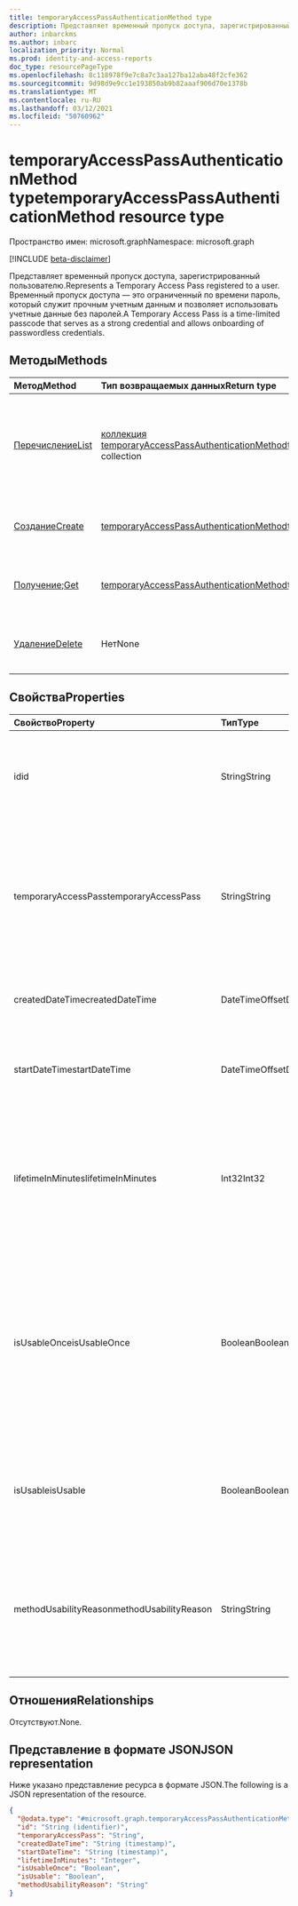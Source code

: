 ```yaml
---
title: temporaryAccessPassAuthenticationMethod type
description: Представляет временный пропуск доступа, зарегистрированный пользователю.
author: inbarckms
ms.author: inbarc
localization_priority: Normal
ms.prod: identity-and-access-reports
doc_type: resourcePageType
ms.openlocfilehash: 8c118978f9e7c8a7c3aa127ba12aba48f2cfe362
ms.sourcegitcommit: 9d98d9e9cc1e193850ab9b82aaaf906d70e1378b
ms.translationtype: MT
ms.contentlocale: ru-RU
ms.lasthandoff: 03/12/2021
ms.locfileid: "50760962"
---
```

# <a name="temporaryaccesspassauthenticationmethod-resource-type"></a><span data-ttu-id="c3857-103">temporaryAccessPassAuthenticationMethod type</span><span class="sxs-lookup"><span data-stu-id="c3857-103">temporaryAccessPassAuthenticationMethod resource type</span></span>

<span data-ttu-id="c3857-104">Пространство имен: microsoft.graph</span><span class="sxs-lookup"><span data-stu-id="c3857-104">Namespace: microsoft.graph</span></span>

[!INCLUDE [beta-disclaimer](../../includes/beta-disclaimer.md)]

<span data-ttu-id="c3857-105">Представляет временный пропуск доступа, зарегистрированный пользователю.</span><span class="sxs-lookup"><span data-stu-id="c3857-105">Represents a Temporary Access Pass registered to a user.</span></span> <span data-ttu-id="c3857-106">Временный пропуск доступа — это ограниченный по времени пароль, который служит прочным учетным данным и позволяет использовать учетные данные без паролей.</span><span class="sxs-lookup"><span data-stu-id="c3857-106">A Temporary Access Pass is a time-limited passcode that serves as a strong credential and allows onboarding of passwordless credentials.</span></span>

## <a name="methods"></a><span data-ttu-id="c3857-107">Методы</span><span class="sxs-lookup"><span data-stu-id="c3857-107">Methods</span></span>
|<span data-ttu-id="c3857-108">Метод</span><span class="sxs-lookup"><span data-stu-id="c3857-108">Method</span></span>|<span data-ttu-id="c3857-109">Тип возвращаемых данных</span><span class="sxs-lookup"><span data-stu-id="c3857-109">Return type</span></span>|<span data-ttu-id="c3857-110">Описание</span><span class="sxs-lookup"><span data-stu-id="c3857-110">Description</span></span>|
|:---|:---|:---|
|[<span data-ttu-id="c3857-111">Перечисление</span><span class="sxs-lookup"><span data-stu-id="c3857-111">List</span></span>](../api/temporaryaccesspassauthenticationmethod-list.md)|<span data-ttu-id="c3857-112">[коллекция temporaryAccessPassAuthenticationMethod](../resources/temporaryaccesspassauthenticationmethod.md)</span><span class="sxs-lookup"><span data-stu-id="c3857-112">[temporaryAccessPassAuthenticationMethod](../resources/temporaryaccesspassauthenticationmethod.md) collection</span></span>|<span data-ttu-id="c3857-113">Извлечение списка временных **объектовAccessPassAuthenticationMethod** и их свойств.</span><span class="sxs-lookup"><span data-stu-id="c3857-113">Retrieve a list of a user's **temporaryAccessPassAuthenticationMethod** objects and their properties.</span></span> <span data-ttu-id="c3857-114">У пользователей может быть только один метод проверки подлинности временных пропусков доступа.</span><span class="sxs-lookup"><span data-stu-id="c3857-114">Users can only have one Temporary Access Pass authentication method.</span></span>|
|[<span data-ttu-id="c3857-115">Создание</span><span class="sxs-lookup"><span data-stu-id="c3857-115">Create</span></span>](../api/temporaryaccesspassauthenticationmethod-post.md)|[<span data-ttu-id="c3857-116">temporaryAccessPassAuthenticationMethod</span><span class="sxs-lookup"><span data-stu-id="c3857-116">temporaryAccessPassAuthenticationMethod</span></span>](../resources/temporaryaccesspassauthenticationmethod.md)|<span data-ttu-id="c3857-117">Создайте временный **объектAccessPassAuthenticationMethod.**</span><span class="sxs-lookup"><span data-stu-id="c3857-117">Create a user's **temporaryAccessPassAuthenticationMethod** object.</span></span>|
|<span data-ttu-id="c3857-118">[Получение](../api/temporaryaccesspassauthenticationmethod-get.md);</span><span class="sxs-lookup"><span data-stu-id="c3857-118">[Get](../api/temporaryaccesspassauthenticationmethod-get.md)</span></span>|[<span data-ttu-id="c3857-119">temporaryAccessPassAuthenticationMethod</span><span class="sxs-lookup"><span data-stu-id="c3857-119">temporaryAccessPassAuthenticationMethod</span></span>](../resources/temporaryaccesspassauthenticationmethod.md)|<span data-ttu-id="c3857-120">Извлечение свойств объекта **temporaryAccessPassAuthenticationMethod** пользователя.</span><span class="sxs-lookup"><span data-stu-id="c3857-120">Retrieve the properties of the user's **temporaryAccessPassAuthenticationMethod** object.</span></span>||
|[<span data-ttu-id="c3857-121">Удаление</span><span class="sxs-lookup"><span data-stu-id="c3857-121">Delete</span></span>](../api/temporaryaccesspassauthenticationmethod-delete.md)|<span data-ttu-id="c3857-122">Нет</span><span class="sxs-lookup"><span data-stu-id="c3857-122">None</span></span>|<span data-ttu-id="c3857-123">Удаление объекта **temporaryAccessPassAuthenticationMethod** пользователя.</span><span class="sxs-lookup"><span data-stu-id="c3857-123">Delete a user's **temporaryAccessPassAuthenticationMethod** object.</span></span>|

## <a name="properties"></a><span data-ttu-id="c3857-124">Свойства</span><span class="sxs-lookup"><span data-stu-id="c3857-124">Properties</span></span>
|<span data-ttu-id="c3857-125">Свойство</span><span class="sxs-lookup"><span data-stu-id="c3857-125">Property</span></span>|<span data-ttu-id="c3857-126">Тип</span><span class="sxs-lookup"><span data-stu-id="c3857-126">Type</span></span>|<span data-ttu-id="c3857-127">Описание</span><span class="sxs-lookup"><span data-stu-id="c3857-127">Description</span></span>|
|:---|:---|:---|
|<span data-ttu-id="c3857-128">id</span><span class="sxs-lookup"><span data-stu-id="c3857-128">id</span></span>|<span data-ttu-id="c3857-129">String</span><span class="sxs-lookup"><span data-stu-id="c3857-129">String</span></span>|<span data-ttu-id="c3857-130">Идентификатор временного пропуска доступа, зарегистрированного для этого пользователя.</span><span class="sxs-lookup"><span data-stu-id="c3857-130">The identifier of the Temporary Access Pass registered to this user.</span></span>|
|<span data-ttu-id="c3857-131">temporaryAccessPass</span><span class="sxs-lookup"><span data-stu-id="c3857-131">temporaryAccessPass</span></span>|<span data-ttu-id="c3857-132">String</span><span class="sxs-lookup"><span data-stu-id="c3857-132">String</span></span>|<span data-ttu-id="c3857-133">Для проверки подлинности используется temporaryAccessPass.</span><span class="sxs-lookup"><span data-stu-id="c3857-133">The temporaryAccessPass used to authenticate.</span></span> <span data-ttu-id="c3857-134">Возвращается только при создании нового временногоAccessPass; возвращается как NULL с GET.</span><span class="sxs-lookup"><span data-stu-id="c3857-134">Returned only on creation of a new temporaryAccessPass; returned as NULL with GET.</span></span>|
|<span data-ttu-id="c3857-135">createdDateTime</span><span class="sxs-lookup"><span data-stu-id="c3857-135">createdDateTime</span></span>|<span data-ttu-id="c3857-136">DateTimeOffset</span><span class="sxs-lookup"><span data-stu-id="c3857-136">DateTimeOffset</span></span>|<span data-ttu-id="c3857-137">Дата и время создания временногоAccessPass.</span><span class="sxs-lookup"><span data-stu-id="c3857-137">The date and time when the temporaryAccessPass was created.</span></span>|
|<span data-ttu-id="c3857-138">startDateTime</span><span class="sxs-lookup"><span data-stu-id="c3857-138">startDateTime</span></span>|<span data-ttu-id="c3857-139">DateTimeOffset</span><span class="sxs-lookup"><span data-stu-id="c3857-139">DateTimeOffset</span></span>|<span data-ttu-id="c3857-140">Дата и время, когда становится доступным для использования temporaryAccessPass.</span><span class="sxs-lookup"><span data-stu-id="c3857-140">The date and time when the temporaryAccessPass becomes available to use.</span></span>|
|<span data-ttu-id="c3857-141">lifetimeInMinutes</span><span class="sxs-lookup"><span data-stu-id="c3857-141">lifetimeInMinutes</span></span>|<span data-ttu-id="c3857-142">Int32</span><span class="sxs-lookup"><span data-stu-id="c3857-142">Int32</span></span>|<span data-ttu-id="c3857-143">Срок службы temporaryAccessPass в минутах, начиная с startDateTime.</span><span class="sxs-lookup"><span data-stu-id="c3857-143">The lifetime of the temporaryAccessPass in minutes starting at startDateTime.</span></span> <span data-ttu-id="c3857-144">Минимум 10, максимум 43200 (эквивалент 30 дней).</span><span class="sxs-lookup"><span data-stu-id="c3857-144">Minimum 10, Maximum 43200 (equivalent to 30 days).</span></span>|
|<span data-ttu-id="c3857-145">isUsableOnce</span><span class="sxs-lookup"><span data-stu-id="c3857-145">isUsableOnce</span></span>|<span data-ttu-id="c3857-146">Boolean</span><span class="sxs-lookup"><span data-stu-id="c3857-146">Boolean</span></span>|<span data-ttu-id="c3857-147">Определяет, ограничен ли пропуск одно время использования.</span><span class="sxs-lookup"><span data-stu-id="c3857-147">Determines whether the pass is limited to a one time use.</span></span> <span data-ttu-id="c3857-148">Если пропуск можно использовать один раз; если пропуск можно использовать несколько раз в течение `true` `false` срока службы temporaryAccessPass.</span><span class="sxs-lookup"><span data-stu-id="c3857-148">If `true`, the pass can be used once; if `false`, the pass can be used multiple times within the temporaryAccessPass lifetime.</span></span>|
|<span data-ttu-id="c3857-149">isUsable</span><span class="sxs-lookup"><span data-stu-id="c3857-149">isUsable</span></span>|<span data-ttu-id="c3857-150">Boolean</span><span class="sxs-lookup"><span data-stu-id="c3857-150">Boolean</span></span>|<span data-ttu-id="c3857-151">Состояние метода проверки подлинности, которое указывает, является ли он в настоящее время удобным для пользователя.</span><span class="sxs-lookup"><span data-stu-id="c3857-151">The state of the authentication method that indicates whether it's currently usable by the user.</span></span>|
|<span data-ttu-id="c3857-152">methodUsabilityReason</span><span class="sxs-lookup"><span data-stu-id="c3857-152">methodUsabilityReason</span></span>|<span data-ttu-id="c3857-153">String</span><span class="sxs-lookup"><span data-stu-id="c3857-153">String</span></span>|<span data-ttu-id="c3857-154">Сведения о состоянии использования (isUsable).</span><span class="sxs-lookup"><span data-stu-id="c3857-154">Details about usability state (isUsable).</span></span> <span data-ttu-id="c3857-155">Причины могут включать: `enabledByPolicy` `disabledByPolicy` , , , `expired` `notYetValid` `oneTimeUsed` .</span><span class="sxs-lookup"><span data-stu-id="c3857-155">Reasons can include: `enabledByPolicy`, `disabledByPolicy`, `expired`, `notYetValid`, `oneTimeUsed`.</span></span>|


## <a name="relationships"></a><span data-ttu-id="c3857-156">Отношения</span><span class="sxs-lookup"><span data-stu-id="c3857-156">Relationships</span></span>
<span data-ttu-id="c3857-157">Отсутствуют.</span><span class="sxs-lookup"><span data-stu-id="c3857-157">None.</span></span>

## <a name="json-representation"></a><span data-ttu-id="c3857-158">Представление в формате JSON</span><span class="sxs-lookup"><span data-stu-id="c3857-158">JSON representation</span></span>
<span data-ttu-id="c3857-159">Ниже указано представление ресурса в формате JSON.</span><span class="sxs-lookup"><span data-stu-id="c3857-159">The following is a JSON representation of the resource.</span></span>
<!-- {
  "blockType": "resource",
  "keyProperty": "id",
  "@odata.type": "microsoft.graph.temporaryAccessPassAuthenticationMethod",
  "baseType": "microsoft.graph.authenticationMethod",
  "openType": false
}
-->
``` json
{
  "@odata.type": "#microsoft.graph.temporaryAccessPassAuthenticationMethod",
  "id": "String (identifier)",
  "temporaryAccessPass": "String",
  "createdDateTime": "String (timestamp)",
  "startDateTime": "String (timestamp)",
  "lifetimeInMinutes": "Integer",
  "isUsableOnce": "Boolean",
  "isUsable": "Boolean",
  "methodUsabilityReason": "String"
}
```

